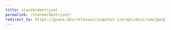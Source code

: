 ```yaml
---
title: standardentryset
permalink: /standardentryset/
redirect_to: https://guava.dev/releases/snapshot-jre/api/docs/com/google/common/collect/ForwardingMap.StandardEntrySet.html
---
```

